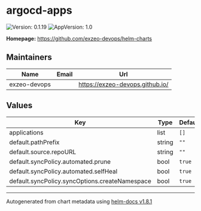 # argocd-apps

![Version: 0.1.19](https://img.shields.io/badge/Version-0.1.19-informational?style=flat-square) ![AppVersion: 1.0](https://img.shields.io/badge/AppVersion-1.0-informational?style=flat-square)

**Homepage:** <https://github.com/exzeo-devops/helm-charts>

## Maintainers

| Name | Email | Url |
| ---- | ------ | --- |
| exzeo-devops |  | <https://exzeo-devops.github.io/> |

## Values

| Key | Type | Default | Description |
|-----|------|---------|-------------|
| applications | list | `[]` |  |
| default.pathPrefix | string | `""` |  |
| default.source.repoURL | string | `""` |  |
| default.syncPolicy.automated.prune | bool | `true` |  |
| default.syncPolicy.automated.selfHeal | bool | `true` |  |
| default.syncPolicy.syncOptions.createNamespace | bool | `true` |  |

----------------------------------------------
Autogenerated from chart metadata using [helm-docs v1.8.1](https://github.com/norwoodj/helm-docs/releases/v1.8.1)
